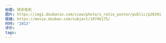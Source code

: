 ```yaml
---
标题: 惊天危机
图片: https://img1.doubanio.com/view/photo/s_ratio_poster/public/p2039109399.webp
链接: https://movie.douban.com/subject/10746175/
时时: "2013"
评价: 
tags:
---
```


